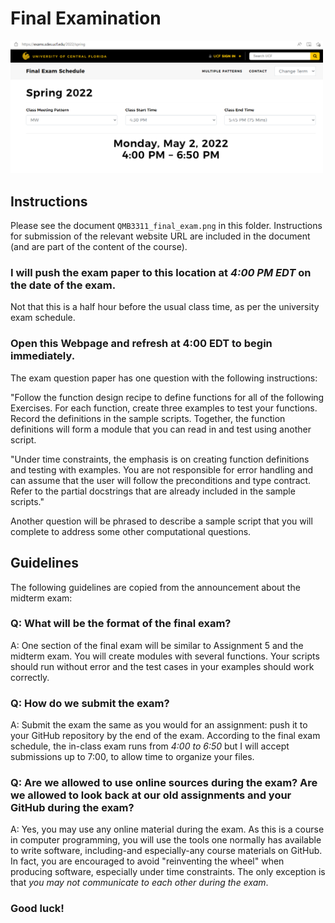 # Final Examination


<img src="FinalExamSchedule.png" width="500">

## Instructions

Please see the document ```QMB3311_final_exam.png``` in this folder.
Instructions for submission of the relevant website URL are included in the document
(and are part of the content of the course).

### I will push the exam paper to this location at *4:00 PM EDT* on the date of the exam.

Not that this is a half hour before the usual class time, 
as per the university exam schedule. 

### Open this Webpage and refresh at 4:00 EDT to begin immediately.

The exam question paper has one question with the following instructions:

"Follow the function design recipe to define functions for all of the following Exercises. 
For each function, create three examples to test your functions. 
Record the definitions in the sample scripts. 
Together, the function definitions will form a module 
that you can read in and test using another script.  

"Under time constraints, the emphasis is on creating function definitions 
and testing with examples. 
You are not responsible for error handling and can assume that the user will 
follow the preconditions and type contract. 
Refer to the partial docstrings that are already included in the sample scripts."


Another question will be phrased to describe a sample script that you will complete
to address some other computational questions. 


## Guidelines

The following guidelines are copied from the announcement about the midterm exam:




### Q: What will be the format of the final exam?

A: One section of the final exam will be similar to Assignment 5 and the midterm exam. 
You will create modules with several functions. 
Your scripts should run without error and the test cases in your examples should work correctly.




### Q: How do we submit the exam?

A: Submit the exam the same as you would for an assignment: push it to your GitHub repository by the end of the exam. 
According to the final exam schedule, 
the in-class exam runs from *4:00 to 6:50* but I will accept submissions up to 7:00, to allow time to organize your files.



### Q: Are we allowed to use online sources during the exam? Are we allowed to look back at our old assignments and your GitHub during the exam?

A: Yes, you may use any online material during the exam. 
As this is a course in computer programming, 
you will use the tools one normally has available to write software, 
including-and especially-any course materials on GitHub.
In fact, you are encouraged to avoid "reinventing the wheel"
when producing software, 
especially under time constraints. 
The only exception is that *you may not communicate to each other during the exam*.


### Good luck!
